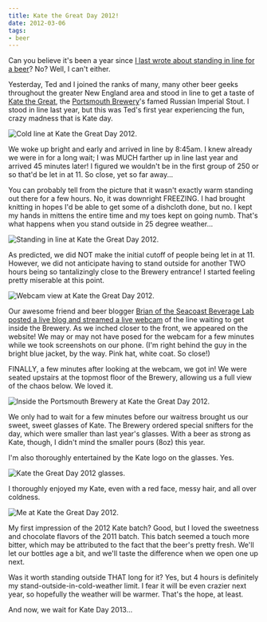 ```yaml
---
title: Kate the Great Day 2012!
date: 2012-03-06
tags:
- beer
---
```

Can you believe it's been a year since [I last wrote about standing in line for a beer](/posts/kate-the-great-day-2011)? No? Well, I can't either.

Yesterday, Ted and I joined the ranks of many, many other beer geeks throughout the greater New England area and stood in line to get a taste of [Kate the Great](https://beeradvocate.com/beer/profile/596/23030), the [Portsmouth Brewery](https://portsmouthbrewery.com)'s famed Russian Imperial Stout. I stood in line last year, but this was Ted's first year experiencing the fun, crazy madness that is Kate day.

![Cold line at Kate the Great Day 2012.](../../images/kate-line.jpg)

We woke up bright and early and arrived in line by 8:45am. I knew already we were in for a long wait; I was MUCH farther up in line last year and arrived 45 minutes later! I figured we wouldn't be in the first group of 250 or so that'd be let in at 11. So close, yet so far away...

You can probably tell from the picture that it wasn't exactly warm standing out there for a few hours. No, it was downright FREEZING. I had brought knitting in hopes I'd be able to get some of a dishcloth done, but no. I kept my hands in mittens the entire time and my toes kept on going numb. That's what happens when you stand outside in 25 degree weather...

![Standing in line at Kate the Great Day 2012.](../../images/kate-line-brewery.jpg)

As predicted, we did NOT make the initial cutoff of people being let in at 11. However, we did not anticipate having to stand outside for another TWO hours being so tantalizingly close to the Brewery entrance! I started feeling pretty miserable at this point.

![Webcam view at Kate the Great Day 2012.](../../images/kate-line-webcam.jpg)

Our awesome friend and beer blogger [Brian of the Seacoast Beverage Lab](https://seacoastbeveragelab.com) [posted a live blog and streamed a live webcam](https://seacoastbeveragelab.com/kate-great-day-2012-live-blog) of the line waiting to get inside the Brewery. As we inched closer to the front, we appeared on the website! We may or may not have posed for the webcam for a few minutes while we took screenshots on our phone. (I'm right behind the guy in the bright blue jacket, by the way. Pink hat, white coat. So close!)

FINALLY, a few minutes after looking at the webcam, we got in! We were seated upstairs at the topmost floor of the Brewery, allowing us a full view of the chaos below. We loved it.

![Inside the Portsmouth Brewery at Kate the Great Day 2012.](../../images/portsbrew-inside.jpg)

We only had to wait for a few minutes before our waitress brought us our sweet, sweet glasses of Kate. The Brewery ordered special snifters for the day, which were smaller than last year's glasses. With a beer as strong as Kate, though, I didn't mind the smaller pours (8oz) this year.

I'm also thoroughly entertained by the Kate logo on the glasses. Yes.

![Kate the Great Day 2012 glasses.](../../images/kate-glass.jpg)

I thoroughly enjoyed my Kate, even with a red face, messy hair, and all over coldness.

![Me at Kate the Great Day 2012.](../../images/aubrey-kate.jpg)

My first impression of the 2012 Kate batch? Good, but I loved the sweetness and chocolate flavors of the 2011 batch. This batch seemed a touch more bitter, which may be attributed to the fact that the beer's pretty fresh. We'll let our bottles age a bit, and we'll taste the difference when we open one up next.

Was it worth standing outside THAT long for it? Yes, but 4 hours is definitely my stand-outside-in-cold-weather limit. I fear it will be even crazier next year, so hopefully the weather will be warmer. That's the hope, at least.

And now, we wait for Kate Day 2013...
